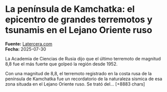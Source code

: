 # La península de Kamchatka: el epicentro de grandes terremotos y tsunamis en el Lejano Oriente ruso

**Fuente:** [Latercera.com](https://www.latercera.com/mundo/noticia/la-peninsula-de-kamchatka-el-epicentro-de-grandes-terremotos-y-tsunamis-en-el-lejano-oriente-ruso/)  
**Fecha:** 2025-07-30

La Academia de Ciencias de Rusia dijo que el último terremoto de magnitud 8,8 fue el más fuerte que golpeó la región desde 1952.

Con una magnitud de 8,8, el terremoto registrado en la costa rusa de la península de Kamchatka fue un recordatorio de la naturaleza sísmica de esa zona situada en el Lejano Oriente ruso. Se trató del… [+8883 chars]
